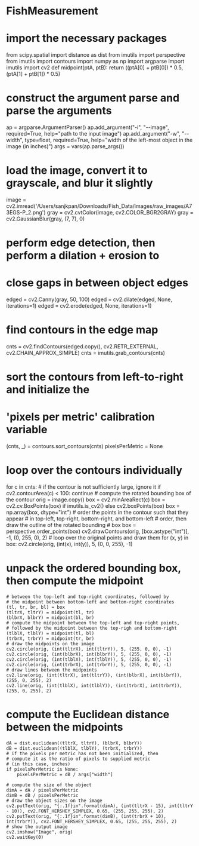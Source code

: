 # FishMeasurement

# import the necessary packages
from scipy.spatial import distance as dist
from imutils import perspective
from imutils import contours
import numpy as np
import argparse
import imutils
import cv2
def midpoint(ptA, ptB):
	return ((ptA[0] + ptB[0]) * 0.5, (ptA[1] + ptB[1]) * 0.5)
# construct the argument parse and parse the arguments
ap = argparse.ArgumentParser()
ap.add_argument("-i", "--image", required=True, help="path to the input image")
ap.add_argument("-w", "--width", type=float, required=True, help="width of the left-most object in the image (in inches)")
args = vars(ap.parse_args())

# load the image, convert it to grayscale, and blur it slightly
image = cv2.imread('/Users/sanjkpan/Downloads/Fish_Data/images/raw_images/A73EGS-P_2.png')
gray = cv2.cvtColor(image, cv2.COLOR_BGR2GRAY)
gray = cv2.GaussianBlur(gray, (7, 7), 0)
# perform edge detection, then perform a dilation + erosion to
# close gaps in between object edges
edged = cv2.Canny(gray, 50, 100)
edged = cv2.dilate(edged, None, iterations=1)
edged = cv2.erode(edged, None, iterations=1)
# find contours in the edge map
cnts = cv2.findContours(edged.copy(), cv2.RETR_EXTERNAL, cv2.CHAIN_APPROX_SIMPLE)
cnts = imutils.grab_contours(cnts)
# sort the contours from left-to-right and initialize the
# 'pixels per metric' calibration variable
(cnts, _) = contours.sort_contours(cnts)
pixelsPerMetric = None

# loop over the contours individually
for c in cnts:
	# if the contour is not sufficiently large, ignore it
	if cv2.contourArea(c) < 100:
		continue
	# compute the rotated bounding box of the contour
	orig = image.copy()
	box = cv2.minAreaRect(c)
	box = cv2.cv.BoxPoints(box) if imutils.is_cv2() else cv2.boxPoints(box)
	box = np.array(box, dtype="int")
	# order the points in the contour such that they appear
	# in top-left, top-right, bottom-right, and bottom-left
	# order, then draw the outline of the rotated bounding
	# box
	box = perspective.order_points(box)
	cv2.drawContours(orig, [box.astype("int")], -1, (0, 255, 0), 2)
	# loop over the original points and draw them
	for (x, y) in box:
		cv2.circle(orig, (int(x), int(y)), 5, (0, 0, 255), -1)
		
# unpack the ordered bounding box, then compute the midpoint
	# between the top-left and top-right coordinates, followed by
	# the midpoint between bottom-left and bottom-right coordinates
	(tl, tr, br, bl) = box
	(tltrX, tltrY) = midpoint(tl, tr)
	(blbrX, blbrY) = midpoint(bl, br)
	# compute the midpoint between the top-left and top-right points,
	# followed by the midpoint between the top-righ and bottom-right
	(tlblX, tlblY) = midpoint(tl, bl)
	(trbrX, trbrY) = midpoint(tr, br)
	# draw the midpoints on the image
	cv2.circle(orig, (int(tltrX), int(tltrY)), 5, (255, 0, 0), -1)
	cv2.circle(orig, (int(blbrX), int(blbrY)), 5, (255, 0, 0), -1)
	cv2.circle(orig, (int(tlblX), int(tlblY)), 5, (255, 0, 0), -1)
	cv2.circle(orig, (int(trbrX), int(trbrY)), 5, (255, 0, 0), -1)
	# draw lines between the midpoints
	cv2.line(orig, (int(tltrX), int(tltrY)), (int(blbrX), int(blbrY)), (255, 0, 255), 2)
	cv2.line(orig, (int(tlblX), int(tlblY)), (int(trbrX), int(trbrY)), (255, 0, 255), 2)
	
# compute the Euclidean distance between the midpoints
	dA = dist.euclidean((tltrX, tltrY), (blbrX, blbrY))
	dB = dist.euclidean((tlblX, tlblY), (trbrX, trbrY))
	# if the pixels per metric has not been initialized, then
	# compute it as the ratio of pixels to supplied metric
	# (in this case, inches)
	if pixelsPerMetric is None:
		pixelsPerMetric = dB / args["width"]
	
    # compute the size of the object
	dimA = dA / pixelsPerMetric
	dimB = dB / pixelsPerMetric
	# draw the object sizes on the image
	cv2.putText(orig, "{:.1f}in".format(dimA), (int(tltrX - 15), int(tltrY - 10)), cv2.FONT_HERSHEY_SIMPLEX, 0.65, (255, 255, 255), 2)
	cv2.putText(orig, "{:.1f}in".format(dimB), (int(trbrX + 10), int(trbrY)), cv2.FONT_HERSHEY_SIMPLEX, 0.65, (255, 255, 255), 2)
	# show the output image
	cv2.imshow("Image", orig)
	cv2.waitKey(0)
